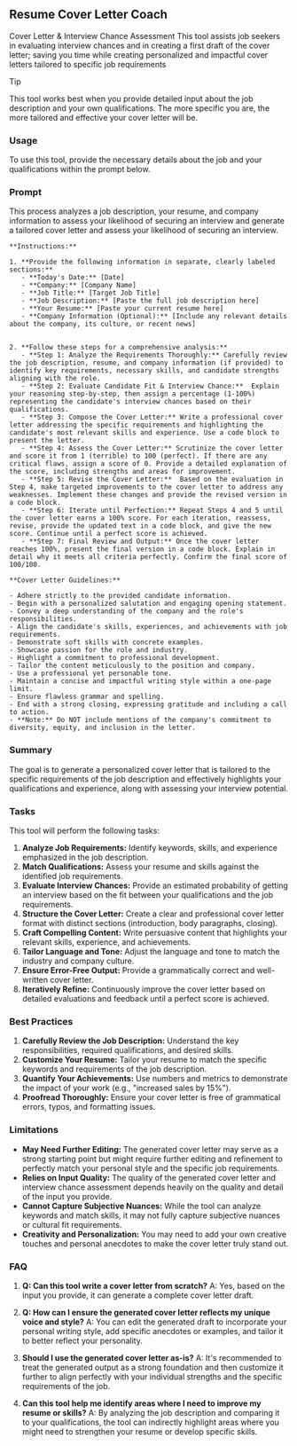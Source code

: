 ## Resume Cover Letter Coach

Cover Letter & Interview Chance Assessment
This tool assists job seekers in evaluating interview chances and in creating a first draft of the cover letter; saving you time while creating personalized and impactful cover letters tailored to specific job requirements

> [!TIP]  
> This tool works best when you provide detailed input about the job description and your own qualifications. The more specific you are, the more tailored and effective your cover letter will be.

### Usage

To use this tool, provide the necessary details about the job and your qualifications within the prompt below.

### Prompt

This process analyzes a job description, your resume, and company information to assess your likelihood of securing an interview and generate a tailored cover letter and assess your likelihood of securing an interview.

```
**Instructions:**

1. **Provide the following information in separate, clearly labeled sections:**
   - **Today's Date:** [Date]
   - **Company:** [Company Name]
   - **Job Title:** [Target Job Title]
   - **Job Description:** [Paste the full job description here]
   - **Your Resume:** [Paste your current resume here]
   - **Company Information (Optional):** [Include any relevant details about the company, its culture, or recent news]


2. **Follow these steps for a comprehensive analysis:**
   - **Step 1: Analyze the Requirements Thoroughly:** Carefully review the job description, resume, and company information (if provided) to identify key requirements, necessary skills, and candidate strengths aligning with the role.
   - **Step 2: Evaluate Candidate Fit & Interview Chance:**  Explain your reasoning step-by-step, then assign a percentage (1-100%) representing the candidate's interview chances based on their qualifications. 
   - **Step 3: Compose the Cover Letter:** Write a professional cover letter addressing the specific requirements and highlighting the candidate's most relevant skills and experience. Use a code block to present the letter.
   - **Step 4: Assess the Cover Letter:** Scrutinize the cover letter and score it from 1 (terrible) to 100 (perfect). If there are any critical flaws, assign a score of 0. Provide a detailed explanation of the score, including strengths and areas for improvement.
   - **Step 5: Revise the Cover Letter:**  Based on the evaluation in Step 4, make targeted improvements to the cover letter to address any weaknesses. Implement these changes and provide the revised version in a code block.
   - **Step 6: Iterate until Perfection:** Repeat Steps 4 and 5 until the cover letter earns a 100% score. For each iteration, reassess, revise, provide the updated text in a code block, and give the new score. Continue until a perfect score is achieved.
   - **Step 7: Final Review and Output:** Once the cover letter reaches 100%, present the final version in a code block. Explain in detail why it meets all criteria perfectly. Confirm the final score of 100/100.

**Cover Letter Guidelines:**

- Adhere strictly to the provided candidate information.
- Begin with a personalized salutation and engaging opening statement.
- Convey a deep understanding of the company and the role's responsibilities.
- Align the candidate's skills, experiences, and achievements with job requirements.
- Demonstrate soft skills with concrete examples.
- Showcase passion for the role and industry.
- Highlight a commitment to professional development.
- Tailor the content meticulously to the position and company.
- Use a professional yet personable tone.
- Maintain a concise and impactful writing style within a one-page limit.
- Ensure flawless grammar and spelling.
- End with a strong closing, expressing gratitude and including a call to action.
- **Note:** Do NOT include mentions of the company's commitment to diversity, equity, and inclusion in the letter. 
```

### Summary

The goal is to generate a personalized cover letter that is tailored to the specific requirements of the job description and effectively highlights your qualifications and experience, along with assessing your interview potential.

### Tasks

This tool will perform the following tasks:

1. **Analyze Job Requirements:** Identify keywords, skills, and experience emphasized in the job description.
2. **Match Qualifications:**  Assess your resume and skills against the identified job requirements.
3. **Evaluate Interview Chances:** Provide an estimated probability of getting an interview based on the fit between your qualifications and the job requirements.
4. **Structure the Cover Letter:** Create a clear and professional cover letter format with distinct sections (introduction, body paragraphs, closing).
5. **Craft Compelling Content:**  Write persuasive content that highlights your relevant skills, experience, and achievements. 
6. **Tailor Language and Tone:** Adjust the language and tone to match the industry and company culture.
7. **Ensure Error-Free Output:** Provide a grammatically correct and well-written cover letter.
8. **Iteratively Refine:** Continuously improve the cover letter based on detailed evaluations and feedback until a perfect score is achieved.

### Best Practices

1. **Carefully Review the Job Description:** Understand the key responsibilities, required qualifications, and desired skills. 
2. **Customize Your Resume:**  Tailor your resume to match the specific keywords and requirements of the job description.
3. **Quantify Your Achievements:**  Use numbers and metrics to demonstrate the impact of your work (e.g., "increased sales by 15%").
4. **Proofread Thoroughly:** Ensure your cover letter is free of grammatical errors, typos, and formatting issues.

### Limitations

-  **May Need Further Editing:** The generated cover letter may serve as a strong starting point but might require further editing and refinement to perfectly match your personal style and the specific job requirements.
- **Relies on Input Quality:** The quality of the generated cover letter and interview chance assessment depends heavily on the quality and detail of the input you provide.
- **Cannot Capture Subjective Nuances:**  While the tool can analyze keywords and match skills, it may not fully capture subjective nuances or cultural fit requirements.
- **Creativity and Personalization:** You may need to add your own creative touches and personal anecdotes to make the cover letter truly stand out.


### FAQ

1. **Q: Can this tool write a cover letter from scratch?**
   A: Yes, based on the input you provide, it can generate a complete cover letter draft. 

2. **Q: How can I ensure the generated cover letter reflects my unique voice and style?**
   A:  You can edit the generated draft to incorporate your personal writing style, add specific anecdotes or examples, and tailor it to better reflect your personality.

3. **Should I use the generated cover letter as-is?**
   A:  It's recommended to treat the generated output as a strong foundation and then customize it further to align perfectly with your individual strengths and the specific requirements of the job.

4. **Can this tool help me identify areas where I need to improve my resume or skills?**
   A: By analyzing the job description and comparing it to your qualifications, the tool can indirectly highlight areas where you might need to strengthen your resume or develop specific skills.


